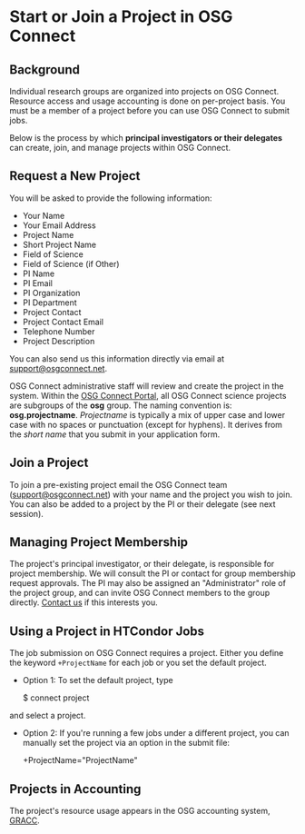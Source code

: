 # Start or Join a Project in OSG Connect

## Background

Individual research groups 
are organized into projects on OSG Connect. Resource access and usage accounting 
is done on per-project basis. 
You must be a member of a project before you can use OSG Connect to submit jobs. 

Below is the process by which **principal
investigators or their delegates** can create, join, and manage projects within OSG
Connect.

## Request a New Project

 You will be asked to provide the following information:
 
-    Your Name
-    Your Email Address
-    Project Name
-    Short Project Name
-    Field of Science
-    Field of Science (if Other)
-    PI Name
-    PI Email
-    PI Organization
-    PI Department
-    Project Contact
-    Project Contact Email
-    Telephone Number
-    Project Description

You can also send us this information directly via email at support@osgconnect.net. 

OSG Connect administrative staff will review and create the project in the
system.  Within the [OSG Connect Portal](<https://portal.osgconnect.net/>), all
OSG Connect science projects are subgroups of the **osg** group. The naming
convention is: **osg.projectname**. *Projectname* is typically a mix of upper
case and lower case with no spaces or punctuation (except for hyphens). It
derives from the *short name* that you submit in your application form.

## Join a Project

To join a pre-existing project email the OSG Connect team (support@osgconnect.net) 
with your name and the project you wish to join. You can also be added to a project 
by the PI or their delegate (see next session). 

## Managing Project Membership

The project's principal investigator, or their delegate, is responsible for
project membership. We will consult the PI or contact for group membership
request approvals. The PI may also be assigned an "Administrator" role of the
project group, and can invite OSG Connect members to the group directly. [Contact
us](<mailto:user-support@opensciencegrid.org>) if this interests you.

## Using a Project in HTCondor Jobs

The job submission on OSG Connect requires a project. Either you define the keyword `+ProjectName` for each job or you set the default project. 

* Option 1: To set the default project, type 

    $ connect project 
    
 and select a project. 

* Option 2: If you're running a few jobs under a different project, you can manually 
set the project via an option in the submit file: 

    +ProjectName="ProjectName"

## Projects in Accounting

The project's resource usage appears in the OSG accounting system, [GRACC](<https://gracc.opensciencegrid.org/>). 


